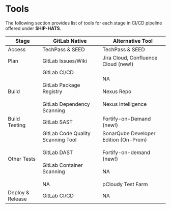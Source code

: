 # Tools



The following section provides list of tools for each stage in CI/CD pipeline offered under **SHIP-HATS**. 

|Stage|GitLab Native|Alternative Tool|
|---|---|---|
|Access|TechPass & SEED|TechPass & SEED|
|Plan|GitLab Issues/Wiki|Jira Cloud, Confluence Cloud (new!)
|Build|GitLab CI/CD<br><br>GitLab Package Registry<br><br>GitLab Dependency Scanning|NA<br><br>Nexus Repo<br><br>Nexus Intelligence|
|Build Testing|GitLab SAST|Fortify-on-Demand (new!)
|Other Tests|GitLab Code Quality Scanning Tool <br><br>GitLab DAST<br><br>GitLab Container Scanning<br><br>NA|SonarQube Developer Edition (On-Prem)<br><br>Fortify-on-demand (new!)<br><br>NA<br><br>pCloudy Test Farm
|Deploy & Release|GitLab CI/CD|NA|


